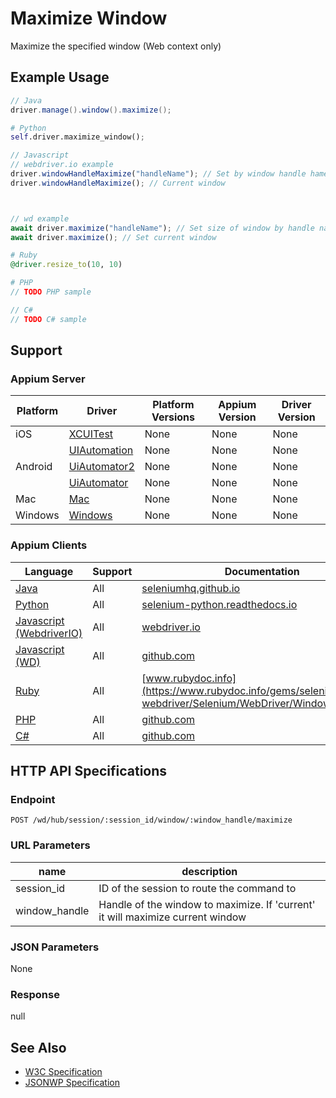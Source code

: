 # Maximize Window

Maximize the specified window (Web context only)
## Example Usage

```java
// Java
driver.manage().window().maximize();

```

```python
# Python
self.driver.maximize_window();

```

```javascript
// Javascript
// webdriver.io example
driver.windowHandleMaximize("handleName"); // Set by window handle hame
driver.windowHandleMaximize(); // Current window



// wd example
await driver.maximize("handleName"); // Set size of window by handle name
await driver.maximize(); // Set current window

```

```ruby
# Ruby
@driver.resize_to(10, 10)

```

```php
# PHP
// TODO PHP sample

```

```csharp
// C#
// TODO C# sample

```



## Support

### Appium Server

|Platform|Driver|Platform Versions|Appium Version|Driver Version|
|--------|----------------|------|--------------|--------------|
| iOS | [XCUITest](/docs/en/drivers/ios-xcuitest.md) | None | None | None |
|  | [UIAutomation](/docs/en/drivers/ios-uiautomation.md) | None | None | None |
| Android | [UiAutomator2](/docs/en/drivers/android-uiautomator2.md) | None | None | None |
|  | [UiAutomator](/docs/en/drivers/android-uiautomator.md) | None | None | None |
| Mac | [Mac](/docs/en/drivers/mac.md) | None | None | None |
| Windows | [Windows](/docs/en/drivers/windows.md) | None | None | None |

### Appium Clients

|Language|Support|Documentation|
|--------|-------|-------------|
|[Java](https://github.com/appium/java-client/releases/latest)| All |  [seleniumhq.github.io](https://seleniumhq.github.io/selenium/docs/api/java/org/openqa/selenium/WebDriver.Window.html)  |
|[Python](https://github.com/appium/python-client/releases/latest)| All |  [selenium-python.readthedocs.io](http://selenium-python.readthedocs.io/api.html#selenium.webdriver.remote.webdriver.WebDriver.maximize_window)  |
|[Javascript (WebdriverIO)](http://webdriver.io/index.html)| All |  [webdriver.io](http://webdriver.io/api/protocol/windowHandleMaximize.html)  |
|[Javascript (WD)](https://github.com/admc/wd/releases/latest)| All |  [github.com](https://github.com/admc/wd/blob/master/lib/commands.js#L517)  |
|[Ruby](https://github.com/appium/ruby_lib/releases/latest)| All |  [www.rubydoc.info](https://www.rubydoc.info/gems/selenium-webdriver/Selenium/WebDriver/Window:maximize)  |
|[PHP](https://github.com/appium/php-client/releases/latest)| All |  [github.com](https://github.com/appium/php-client/)  |
|[C#](https://github.com/appium/appium-dotnet-driver/releases/latest)| All |  [github.com](https://github.com/appium/appium-dotnet-driver/)  |

## HTTP API Specifications

### Endpoint

`POST /wd/hub/session/:session_id/window/:window_handle/maximize`

### URL Parameters

|name|description|
|----|-----------|
|session_id|ID of the session to route the command to|
|window_handle|Handle of the window to maximize. If 'current' it will maximize current window|

### JSON Parameters

None

### Response

null

## See Also

* [W3C Specification](https://www.w3.org/TR/webdriver/#dfn-maximize-window)
* [JSONWP Specification](https://github.com/SeleniumHQ/selenium/wiki/JsonWireProtocol#sessionsessionidwindowwindowhandlemaximize)
